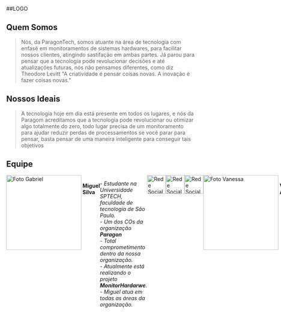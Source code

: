 ##LOGO

<h2>Quem Somos</h2>
    
   > Nós, da ParagonTech, somos atuante na área de tecnologia com enfasê em monitoramentos de sistemas hardwares, para facilitar nossos clientes, atingindo sastifação em ambas partes. Já
   parou para pensar que a tecnologia pode revolucionar decisões e até atualizações futuras, nós não pensamos diferentes, como diz Theodore Levitt "A criatividade é pensar coisas novas. A inovação é fazer coisas novas." 

<h2>Nossos Ideais</h2>

  > A tecnologia hoje em dia está presente em todos os lugares, e nós da Paragom acreditamos que a tecnologia pode revolucionar ou otimizar algo totalmente do zero, todo
    lugar precisa de um monitoramento para ajudar reduzir perdas de processamentos se você parar para pensar, basta pensar de uma maneira inteligente para conseguir tais
    objetivos
    
 
 
 
<h2>Equipe</h2>
    
<div style = "display: flex;"> 
<div style = "width:100%">
<img alt="Foto Gabriel" src="https://avatars.githubusercontent.com/u/125837411?v=4" width = 200 align="left">
</div>
    <h4>Miguel Silva</h4>
  <p><i>
        - Estudante na Universidade SPTECH, faculdade de tecnologia de São Paulo.<br>
        - Um dos COs da organização <b>Paragon</b><br>
        - Total comprometimento dentro da nossa organização.<br>
        - Atualmente está realizando o projeto <b>MonitorHardarwe</b>.<br>
        - Miguel atua em todas as áreas da organização.</i><br></p>
        <a href= "url.com">
        <img alt="Rede Social" src="https://cdn-icons-png.flaticon.com/512/5968/5968866.png" align="center" width="50" height="50">
       </a>
       <a href= "url.com">
       <img alt="Rede Social" src="https://encrypted-tbn0.gstatic.com/images?q=tbn:ANd9GcRRqxJYUdQM20b-kpw0btYL7orcsnvUnvSJtA&usqp=CAU" align="center" width="50" height="50">
       </a>
        <a href= "url.com">
        <img alt="Rede Social" src="https://user-images.githubusercontent.com/86174349/228012688-97fdee29-8f40-4804-b9cc-a1042ab09598.png" align="center" width="50" height="50">
        </a>
<hr>
<div style = "width:100%">
<img alt="Foto Vanessa" src="https://avatars.githubusercontent.com/u/126120513?v=4" width = 200 align="left">
</div>
    <h4>Vanessa Aquino</h4>
  <p><i>
        - Estudante na Universidade SPTECH, faculdade de tecnologia de São Paulo.<br>
        - Um dos COs da organização <b>Paragon.</b><br>
        - Total comprometimento dentro da nossa organização.<br>
        - Atualmente está realizando o projeto <b>MonitorHardware</b>.<br>
        - Gustavo atua em todas as áreas da organização.</i><br></p>
        <a href= "url.com">
        <img alt="Rede Social" src="https://cdn-icons-png.flaticon.com/512/5968/5968866.png" align="center" width="50" height="50">
       </a>
       <a href= "url.com">
       <img alt="Rede Social" src="https://encrypted-tbn0.gstatic.com/images?q=tbn:ANd9GcRRqxJYUdQM20b-kpw0btYL7orcsnvUnvSJtA&usqp=CAU" align="center" width="50" height="50">
       </a>
        <a href= "url.com">
        <img alt="Rede Social" src="https://user-images.githubusercontent.com/86174349/228012688-97fdee29-8f40-4804-b9cc-a1042ab09598.png" align="center" width="50" height="50">
        </a>
<hr>
<div style = "width:100%">
<img alt="Foto Luccas" src="https://avatars.githubusercontent.com/u/125739142?v=4" width = 200 align="left">
</div>
    <h4>Luccas Bueno</h4>
  <p><i>
        - Estudante na Universidade SPTECH, faculdade de tecnologia de São Paulo.<br>
        - Um dos COs da organização <b>Paragon.</b><br>
        - Total comprometimento dentro da nossa organização.<br>
        - Atualmente está realizando o projeto <b>MonitorHardware</b>.<br>
        - Luccas atua em todas as áreas da organização.</i><br></p>
        <a href= "url.com">
        <img alt="Rede Social" src="https://cdn-icons-png.flaticon.com/512/5968/5968866.png" align="center" width="50" height="50">
       </a>
       <a href= "url.com">
       <img alt="Rede Social" src="https://encrypted-tbn0.gstatic.com/images?q=tbn:ANd9GcRRqxJYUdQM20b-kpw0btYL7orcsnvUnvSJtA&usqp=CAU" align="center" width="50" height="50">
       </a>
        <a href= "url.com">
        <img alt="Rede Social" src="https://user-images.githubusercontent.com/86174349/228012688-97fdee29-8f40-4804-b9cc-a1042ab09598.png" align="center" width="50" height="50">
        </a>
<hr>
<div style = "width:100%">
<img alt="Samuel Lucena" src="https://avatars.githubusercontent.com/u/80936078?v=4" width = 200 align="left">
</div>
    <h4>Samuel Lucena</h4>
  <p><i>
        - Estudante na Universidade SPTECH, faculdade de tecnologia de São Paulo.<br>
        - Um dos COs da organização <b>Paragon</b><br>
        - Total comprometimento dentro da nossa organização.<br>
        - Atualmente está realizando o projeto <b>MonitorHardware</b>.<br>
        - Samuel atua em todas as áreas da organização.</i><br></p>
        <a href= "url.com">
        <img alt="Rede Social" src="https://cdn-icons-png.flaticon.com/512/5968/5968866.png" align="center" width="50" height="50">
       </a>
       <a href= "url.com">
       <img alt="Rede Social" src="https://encrypted-tbn0.gstatic.com/images?q=tbn:ANd9GcRRqxJYUdQM20b-kpw0btYL7orcsnvUnvSJtA&usqp=CAU" align="center" width="50" height="50">
       </a>
        <a href= "url.com">
        <img alt="Rede Social" src="https://user-images.githubusercontent.com/86174349/228012688-97fdee29-8f40-4804-b9cc-a1042ab09598.png" align="center" width="50" height="50">
        </a>
<hr>
<div style = "width:100%">
<img alt="Foto Ricardo" src="https://avatars.githubusercontent.com/u/86174349?v=4" width = 200 align="left">
</div>
    <h4>Ricardo Vicente</h4>
  <p><i>
        - Estudante na Universidade SPTECH, faculdade de tecnologia de São Paulo.<br>
        - Um dos COs da organização <b>Paragon</b><br>
        - Total comprometimento dentro da nossa organização.<br>
        - Atualmente está realizando o projeto <b>MonitorHardware</b>.<br>
        - Ricardo atua em todas as áreas da organização.</i><br></p>
        <a href= "url.com">
        <img alt="Rede Social" src="https://cdn-icons-png.flaticon.com/512/5968/5968866.png" align="center" width="50" height="50">
       </a>
       <a href= "url.com">
       <img alt="Rede Social" src="https://encrypted-tbn0.gstatic.com/images?q=tbn:ANd9GcRRqxJYUdQM20b-kpw0btYL7orcsnvUnvSJtA&usqp=CAU" align="center" width="50" height="50">
       </a>
        <a href= "url.com">
        <img alt="Rede Social" src="https://user-images.githubusercontent.com/86174349/228012688-97fdee29-8f40-4804-b9cc-a1042ab09598.png" align="center" width="50" height="50">
        </a>
<hr>


## Regras
 <i>
 
 >•	Quem faltar nas reuniões, deverá justificar;<br><br>
 >•	Pedir ajuda se estiver com dificuldade nas entregas e a ocorrência disso ocasionará a comunicação com o socioemocional;<br><br>
 >•	Interatividade entre o grupo;<br><br>
 >•	Responsabilidade com as entregas;<br><br>
 >•	Cumprir o horário das reuniões;<br><br>
 >•	Comprometimento com o grupo e ao projeto;<br><br>
 >•	Respeito e compreensão com as dificuldades do colegas;<br><br>
 >•    Só pode faltar 2 vezes em reuniões;<br>

</i>




